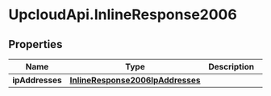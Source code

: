 # UpcloudApi.InlineResponse2006

## Properties
Name | Type | Description | Notes
------------ | ------------- | ------------- | -------------
**ipAddresses** | [**InlineResponse2006IpAddresses**](InlineResponse2006IpAddresses.md) |  | [optional] 


